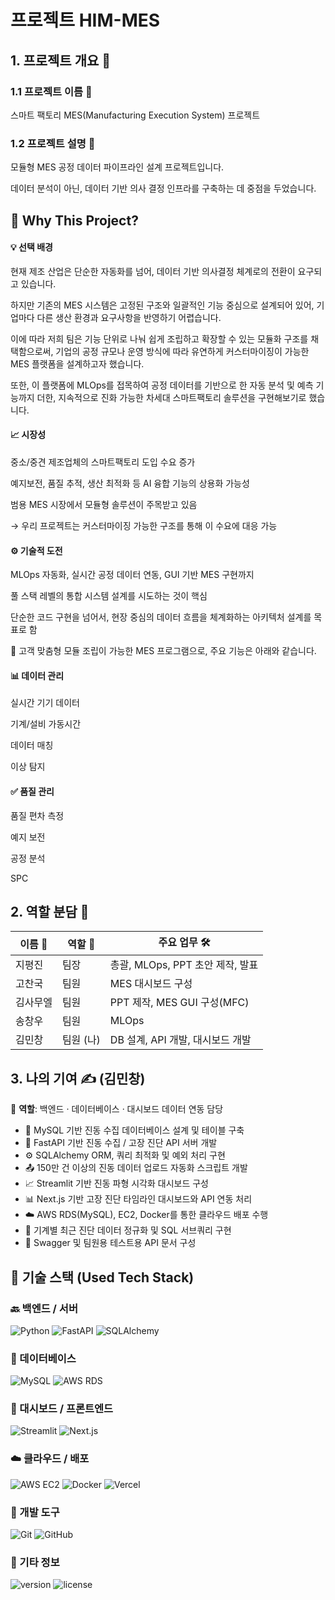 # 프로젝트 HIM-MES

## 1. 프로젝트 개요 📌

### 1.1 프로젝트 이름 📁

스마트 팩토리 MES(Manufacturing Execution System) 프로젝트

### 1.2 프로젝트 설명 📝

모듈형 MES 공정 데이터 파이프라인 설계 프로젝트입니다.

데이터 분석이 아닌, 데이터 기반 의사 결정 인프라를 구축하는 데 중점을 두었습니다.

## 📌 Why This Project?

#### 💡 선택 배경

현재 제조 산업은 단순한 자동화를 넘어, 데이터 기반 의사결정 체계로의 전환이 요구되고 있습니다.

하지만 기존의 MES 시스템은 고정된 구조와 일괄적인 기능 중심으로 설계되어 있어, 기업마다 다른 생산 환경과 요구사항을 반영하기 어렵습니다.

이에 따라 저희 팀은 기능 단위로 나눠 쉽게 조립하고 확장할 수 있는 모듈화 구조를 채택함으로써, 기업의 공정 규모나 운영 방식에 따라 유연하게 커스터마이징이 가능한 MES 플랫폼을 설계하고자 했습니다.

또한, 이 플랫폼에 MLOps를 접목하여 공정 데이터를 기반으로 한 자동 분석 및 예측 기능까지 더한, 지속적으로 진화 가능한 차세대 스마트팩토리 솔루션을 구현해보기로 했습니다.

#### 📈 시장성

중소/중견 제조업체의 스마트팩토리 도입 수요 증가

예지보전, 품질 추적, 생산 최적화 등 AI 융합 기능의 상용화 가능성

범용 MES 시장에서 모듈형 솔루션이 주목받고 있음

→ 우리 프로젝트는 커스터마이징 가능한 구조를 통해 이 수요에 대응 가능

#### ⚙️ 기술적 도전

MLOps 자동화, 실시간 공정 데이터 연동, GUI 기반 MES 구현까지

풀 스택 레벨의 통합 시스템 설계를 시도하는 것이 핵심

단순한 코드 구현을 넘어서, 현장 중심의 데이터 흐름을 체계화하는 아키텍처 설계를 목표로 함

🔧 고객 맞춤형 모듈 조립이 가능한 MES 프로그램으로, 주요 기능은 아래와 같습니다.

#### 📊 데이터 관리

실시간 기기 데이터

기계/설비 가동시간

데이터 매칭

이상 탐지

#### ✅ 품질 관리

품질 편차 측정

예지 보전

공정 분석

SPC

## 2. 역할 분담 🧭

| 이름 👤   | 역할 💼    | 주요 업무 🛠                                 |
|----------|------------|----------------------------------------------|
| 지평진   | 팀장       | 총괄, MLOps, PPT 초안 제작, 발표             |
| 고찬국   | 팀원       | MES 대시보드 구성                            |
| 김사무엘 | 팀원       | PPT 제작, MES GUI 구성(MFC)                 |
| 송창우   | 팀원       | MLOps                                         |
| 김민창   | 팀원 (나)  | DB 설계, API 개발, 대시보드 개발 |

## 3. 나의 기여 ✍ (김민창)

📌 **역할**: 백엔드 · 데이터베이스 · 대시보드 데이터 연동 담당

- 📐 MySQL 기반 진동 수집 데이터베이스 설계 및 테이블 구축
- 🧩 FastAPI 기반 진동 수집 / 고장 진단 API 서버 개발
- ⚙️ SQLAlchemy ORM, 쿼리 최적화 및 예외 처리 구현
- 📤 150만 건 이상의 진동 데이터 업로드 자동화 스크립트 개발
- 📈 Streamlit 기반 진동 파형 시각화 대시보드 구성
- 📊 Next.js 기반 고장 진단 타임라인 대시보드와 API 연동 처리
- ☁️ AWS RDS(MySQL), EC2, Docker를 통한 클라우드 배포 수행
- 🔁 기계별 최근 진단 데이터 정규화 및 SQL 서브쿼리 구현
- 🧪 Swagger 및 팀원용 테스트용 API 문서 구성

## 🧰 기술 스택 (Used Tech Stack)

### 🔙 백엔드 / 서버
![Python](https://img.shields.io/badge/language-Python-3776AB)
![FastAPI](https://img.shields.io/badge/framework-FastAPI-009688)
![SQLAlchemy](https://img.shields.io/badge/ORM-SQLAlchemy-FF6F00)

### 🧮 데이터베이스
![MySQL](https://img.shields.io/badge/DB-MySQL-4479A1)
![AWS RDS](https://img.shields.io/badge/database-AWS%20RDS-527FFF)

### 🎨 대시보드 / 프론트엔드
![Streamlit](https://img.shields.io/badge/visualization-Streamlit-FF4B4B)
![Next.js](https://img.shields.io/badge/frontend-Next.js-000000)

### ☁️ 클라우드 / 배포
![AWS EC2](https://img.shields.io/badge/cloud-AWS%20EC2-FF9900)
![Docker](https://img.shields.io/badge/container-Docker-2496ED)
![Vercel](https://img.shields.io/badge/deploy-Vercel-000000)

### 🔧 개발 도구
![Git](https://img.shields.io/badge/version--control-Git-F05032)
![GitHub](https://img.shields.io/badge/repo-GitHub-181717)

### 📄 기타 정보
![version](https://img.shields.io/badge/version-1.0.0-brightgreen)
![license](https://img.shields.io/badge/license-MIT-yellow)
